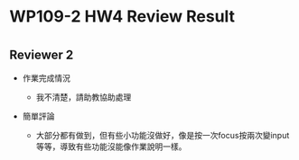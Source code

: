 
WP109-2 HW4 Review Result
=========================

# 

## Reviewer 2
- 作業完成情況
	- 我不清楚，請助教協助處理

- 簡單評論
	- 大部分都有做到，但有些小功能沒做好，像是按一次focus按兩次變input等等，導致有些功能沒能像作業說明一樣。

